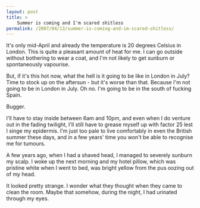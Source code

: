 ```yaml
---
layout: post
title: >
    Summer is coming and I'm scared shitless
permalink: /2007/04/13/summer-is-coming-and-im-scared-shitless/
---
```

It's only mid-April and already the temperature is 20 degrees Celsius in London. This is quite a pleasant amount of heat for me. I can go outside without bothering to wear a coat, and I'm not likely to get sunburn or spontaneously vapourise.

But, if it's this hot now, what the hell is it going to be like in London in July? Time to stock up on the aftersun - but it's worse than that. Because I'm not going to be in London in July. Oh no. I'm going to be in the south of fucking Spain.

Bugger.

I'll have to stay inside between 6am and 10pm, and even when I do venture out in the fading twilight, I'll still have to grease myself up with factor 25 lest I singe my epidermis. I'm just too pale to live comfortably in even the British summer these days, and in a few years' time you won't be able to recognise me for tumours.

A few years ago, when I had a shaved head, I managed to severely sunburn my scalp. I woke up the next morning and my hotel pillow, which was pristine white when I went to bed, was bright yellow from the pus oozing out of my head.

It looked pretty strange. I wonder what they thought when they came to clean the room. Maybe that somehow, during the night, I had urinated through my eyes.